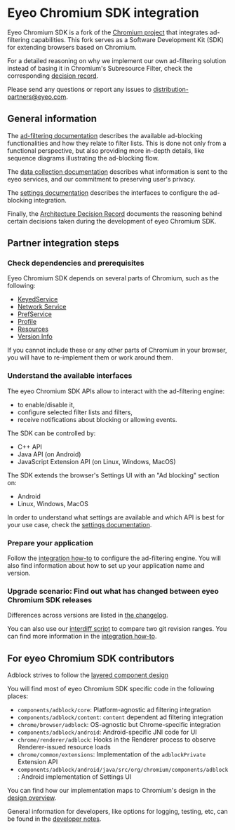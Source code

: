 # Eyeo Chromium SDK integration

Eyeo Chromium SDK is a fork of the [Chromium project](https://chromium.googlesource.com/chromium/src) that integrates ad-filtering capabilities. This fork serves as a Software Development Kit (SDK) for extending browsers based on Chromium.

For a detailed reasoning on why we implement our own ad-filtering solution instead of basing it in Chromium's Subresource Filter, check the corresponding [decision record](docs/adr/not-extending-subresource-filter.md).

Please send any questions or report any issues to distribution-partners@eyeo.com.

## General information

The [ad-filtering documentation](docs/ad-filtering) describes the available ad-blocking functionalities and how they relate to filter lists. This is done not only from a functional perspective, but also providing more in-depth details, like sequence diagrams illustrating the ad-blocking flow.

The [data collection documentation](docs/data-collection) describes what information is sent to the eyeo services, and our commitment to preserving user's privacy.

The [settings documentation](docs/settings) describes the interfaces to configure the ad-blocking integration.

Finally, the [Architecture Decision Record](docs/adr) documents the reasoning behind certain decisions taken during the development of eyeo Chromium SDK.


## Partner integration steps

### Check dependencies and prerequisites

Eyeo Chromium SDK depends on several parts of Chromium, such as the following:

* [KeyedService](/components/keyed_service/core/keyed_service.h)
* [Network Service](/services/network/)
* [PrefService](/components/prefs/pref_service.h)
* [Profile](/chrome/browser/profiles/profile.h)
* [Resources](/components/resources/)
* [Version Info](/components/version_info/)

If you cannot include these or any other parts of Chromium in your browser, you will have to re-implement them or work around them.

### Understand the available interfaces

The eyeo Chromium SDK APIs allow to interact with the ad-filtering engine:
- to enable/disable it,
- configure selected filter lists and filters,
- receive notifications about blocking or allowing events.

The SDK can be controlled by:
- C++ API
- Java API (on Android)
- JavaScript Extension API (on Linux, Windows, MacOS)

The SDK extends the browser's Settings UI with an "Ad blocking" section on:
- Android
- Linux, Windows, MacOS

In order to understand what settings are available and which API is best for your use case, check the [settings documentation](docs/settings/README.md).

### Prepare your application

Follow the [integration how-to](docs/integration-how-to.md) to configure the ad-filtering engine. You will also find information about how to set up your application name and version.

### Upgrade scenario: Find out what has changed between eyeo Chromium SDK releases

Differences across versions are listed in [the changelog](components/adblock/CHANGELOG.md).

You can also use our [interdiff script](tools/eyeo/generate_interdiffs.sh) to compare two git revision ranges. You can find more information in the [integration how-to](docs/integration-how-to.md).


## For eyeo Chromium SDK contributors

Adblock strives to follow the [layered component design](https://sites.google.com/a/chromium.org/dev/developers/design-documents/layered-components-design)

You will find most of eyeo Chromium SDK specific code in the following places:

* `components/adblock/core`: Platform-agnostic ad filtering integration
* `components/adblock/content`: `content` dependent ad filtering integration
* `chrome/browser/adblock`: OS-agnostic but Chrome-specific integration
* `components/adblock/android`: Android-specific JNI code for UI
* `chrome/renderer/adblock`: Hooks in the Renderer process to observe Renderer-issued resource loads
* `chrome/common/extensions`: Implementation of the `adblockPrivate` Extension API
* `components/adblock/android/java/src/org/chromium/components/adblock`: Android implementation of Settings UI

You can find how our implementation maps to Chromium's design in the [design overview](docs/design-overview.md).

General information for developers, like options for logging, testing, etc, can be found in the [developer notes](docs/developer-notes.md).
